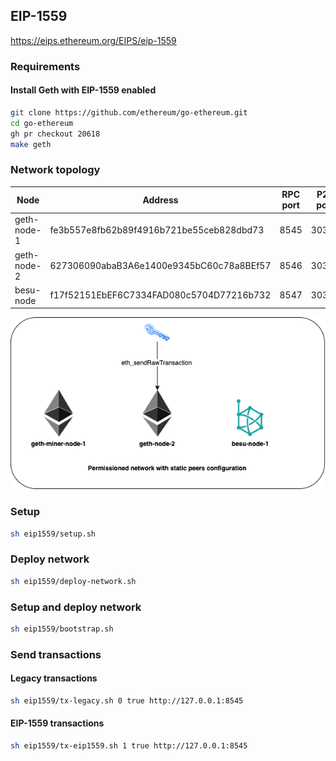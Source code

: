 ## EIP-1559

https://eips.ethereum.org/EIPS/eip-1559

### Requirements

#### Install Geth with EIP-1559 enabled
```sh
git clone https://github.com/ethereum/go-ethereum.git
cd go-ethereum
gh pr checkout 20618
make geth
```

### Network topology

| Node        | Address                                  | RPC port | P2P port |
| ----------- | ---------------------------------------- | -------- | -------- |
| geth-node-1 | fe3b557e8fb62b89f4916b721be55ceb828dbd73 | 8545     | 30303    |
| geth-node-2 | 627306090abaB3A6e1400e9345bC60c78a8BEf57 | 8546     | 30304    |
| besu-node   | f17f52151EbEF6C7334FAD080c5704D77216b732 | 8547     | 30305    |

![EIP-1559 Testnet](eip-1559-testnet.png)

### Setup

```sh
sh eip1559/setup.sh
```

### Deploy network

```sh
sh eip1559/deploy-network.sh
```

### Setup and deploy network

```sh
sh eip1559/bootstrap.sh
```

### Send transactions
#### Legacy transactions

```sh
sh eip1559/tx-legacy.sh 0 true http://127.0.0.1:8545
```
#### EIP-1559 transactions

```sh
sh eip1559/tx-eip1559.sh 1 true http://127.0.0.1:8545
```
